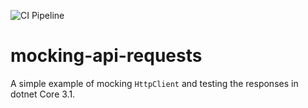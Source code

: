 ![CI Pipeline](https://github.com/samjones00/mocking-api-requests/workflows/.NET%20Core/badge.svg)

# mocking-api-requests

A simple example of mocking `HttpClient` and testing the responses in dotnet Core 3.1.
